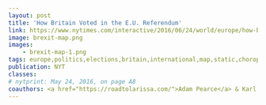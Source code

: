 ```yaml
---
layout: post
title: 'How Britain Voted in the E.U. Referendum'
link: https://www.nytimes.com/interactive/2016/06/24/world/europe/how-britain-voted-brexit-referendum.html
image: brexit-map.png
images:
    - brexit-map-1.png
tags: europe,politics,elections,britain,international,map,static,choropleth
publication: NYT
classes:
# nytprint: May 24, 2016, on page A8
coauthors: <a href="https://roadtolarissa.com/">Adam Pearce</a> & Karl Russel
---
```


